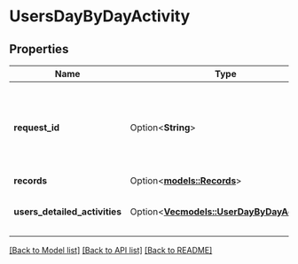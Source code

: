 # UsersDayByDayActivity

## Properties

Name | Type | Description | Notes
------------ | ------------- | ------------- | -------------
**request_id** | Option<**String**> | A Gong request reference Id, generated for this request. Can be used for troubleshooting purposes. | [optional]
**records** | Option<[**models::Records**](Records.md)> |  | [optional]
**users_detailed_activities** | Option<[**Vec<models::UserDayByDayActivity>**](UserDayByDayActivity.md)> | A list, in which each item contains one user's activity. | [optional]

[[Back to Model list]](../README.md#documentation-for-models) [[Back to API list]](../README.md#documentation-for-api-endpoints) [[Back to README]](../README.md)



